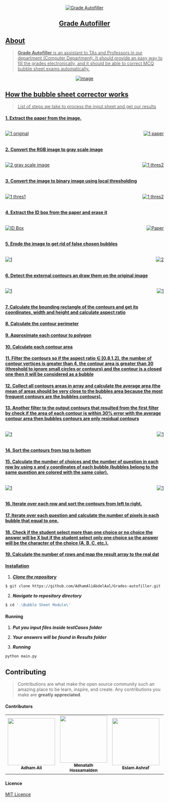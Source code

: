 <div align="center">
<a href="" rel="noopener">
  
  ![Grade Autofiller](https://t3.ftcdn.net/jpg/00/33/15/36/240_F_33153607_eYe0x5YRdY2BQYcco5eDkfP9SWABvqtQ.jpg)
</div>

<h2 align="center">Grade Autofiller</h2>

## About
> **Grade Autofiller** is an assistant to TAs and Professors in our department (Computer Department). It should provide an easy way to fill the grades electronically, and it should be able to correct MCQ bubble sheet exams automatically.


<div align="center">

![image](./Bubble%20Sheet%20Module/readme%20imgs/flowchart.png)

</div>

## How the bubble sheet corrector works
> List of steps we take to process the input sheet and get our results


#### 1. Extract the paper from the image.

<div align="center" style="display:flex;flex-wrap:nowrap; justify-content:space-between; align-items:center; gap:10px">
<div>

![1  original](./Bubble%20Sheet%20Module/readme%20imgs/withID.jpg)

</div>
<div>

![1  paper](./Bubble%20Sheet%20Module/readme%20imgs/paper.jpg)

</div>
</div>


#### 2. Convert the RGB image to gray scale image

<div align="center" style="display:flex;flex-wrap:nowrap; justify-content:space-between; align-items:center; gap:10px">

![2  gray scale image](./Bubble%20Sheet%20Module/readme%20imgs/gray.jpg)

![1  thres2](./Bubble%20Sheet%20Module/readme%20imgs/CameraFour0.jpeg)

</div>


#### 3. Convert the image to binary image using local thresholding

<div align="center" style="display:flex;flex-wrap:nowrap; justify-content:space-between; align-items:center; gap:10px">

![1  thres1](./Bubble%20Sheet%20Module/readme%20imgs/thres.jpg)

![1  thres2](./Bubble%20Sheet%20Module/readme%20imgs/thres.jpeg)

</div>

#### 4. Extract the ID box from the paper and erase it
<div align="center" style="display:flex;flex-wrap:nowrap; justify-content:space-between; align-items:center; gap:10px">

![ID Box](./Bubble%20Sheet%20Module/readme%20imgs/id%20box.jpg)

![Paper](./Bubble%20Sheet%20Module/readme%20imgs/paperwithoutbox.jpg)

</div>

#### 5. Erode the image to get rid of false chosen bubbles
<div align="center" style="display:flex;flex-wrap:nowrap; justify-content:space-between; align-items:center; gap:10px">

![1](./Bubble%20Sheet%20Module/readme%20imgs/CameraFour0eroded.jpg)

![2](./Bubble%20Sheet%20Module/readme%20imgs/CameraFour0eroded.jpeg)

</div>

#### 6. Detect the external contours an draw them on the original image
<div align="center" style="display:flex;flex-wrap:nowrap; justify-content:space-between; align-items:center; gap:10px">

![1](./Bubble%20Sheet%20Module/readme%20imgs/CameraFour0exconts.jpg)

![1](./Bubble%20Sheet%20Module/readme%20imgs/CameraFour0exconts.jpeg)

</div>

#### 7. Calculate the bounding rectangle of the contours and get its coordinates, width and height and calculate aspect ratio

#### 8. Calculate the contour perimeter

#### 9. Approximate each contour to polygon
#### 10. Calculate each contour area

#### 11. Filter the contours so if the aspect ratio ∈ [0.8,1.2], the number of contour vertices is greater than 4, the contour area is greater than 30 (threshold to ignore small circles or contours) and the contour is a closed one then it will be considered as a bubble

#### 12. Collect all contours areas in array and calculate the average area (the mean of areas should be very close to the bubbles area because the most frequent contours are the bubbles contours).

#### 13. Another filter to the output contours that resulted from the first filter by check if the area of each contour is within 30% error with the average contour area then bubbles contours are only residual contours
<div align="center" style="display:flex;flex-wrap:nowrap; justify-content:space-between; align-items:center; gap:10px">

![1](./Bubble%20Sheet%20Module/readme%20imgs/bubbles.jpg)

![1](./Bubble%20Sheet%20Module/readme%20imgs/bubbles.jpeg)

</div>

#### 14. Sort the contours from top to bottom

#### 15. Calculate the number of choices and the number of question in each row by using x and y coordinates of each bubble (bubbles belong to the same question are colored with the same color).
<div align="center" style="display:flex;flex-wrap:nowrap; justify-content:space-between; align-items:center; gap:10px">

![1](./Bubble%20Sheet%20Module/readme%20imgs/withIDquestions.jpg)

![1](./Bubble%20Sheet%20Module/readme%20imgs/withIDquestions.jpeg)

</div>

#### 16. Iterate over each row and sort the contours from left to right.

#### 17. Iterate over each question and calculate the number of pixels in each bubble that equal to one.

#### 18. Check if the student select more than one choice or no choice the answer will be X but if the student select only one choice so the answer will be the character of the choice (A, B, C, etc.).

#### 19. Calculate the number of rows and map the result array to the real dat


#### Installation

1. **_Clone the repository_**

```sh
$ git clone https://github.com/AdhamAliAbdelAal/Grades-autofiller.git
```
2. **_Navigate to repository directory_**
```sh
$ cd '.\Bubble Sheet Module\'
```


#### Running

1. **_Put you input files inside testCases folder_**
2. **_Your answers will be found in Results folder_**

3. **_Running_**
```sh
python main.py
```

## Contributing

> Contributions are what make the open source community such an amazing place to be learn, inspire, and create. Any contributions you make are **greatly appreciated**.


#### Contributors
<table>
  <tr>
    <td align="center"><a href="https://github.com/AdhamAliAbdelAal"><img src="https://avatars.githubusercontent.com/u/83884426?v=4" width="150px;" alt=""/><br /><sub><b>Adham Ali</b></sub></a><br /></td>
    <td align="center"><a href="https://github.com/MennaTalhHossamAlden"><img src="https://avatars.githubusercontent.com/u/76497207?v=4" width="150px;" alt=""/><br /><sub><b>Menatalh Hossamalden</b></sub></a><br /></td>
    <td align="center"><a href="https://github.com/EslamAsHhraf"><img src="https://avatars.githubusercontent.com/u/71986226?v=4" width="150px;" alt=""/><br /><sub><b>Eslam Ashraf</b></sub></a><br /></td>
    <td align="center"><a href="https://github.com/MohamedWw"><img src="https://avatars.githubusercontent.com/u/64079821?v=4" width="150px;" alt=""/><br /><sub><b>Mohamed Walid</b></sub></a><br /></td>
     
  </tr>
 </table>

#### Licence
[MIT Licence](https://github.com/AbdallahHemdan/Orchestra/blob/master/LICENSE)